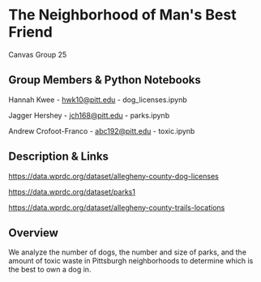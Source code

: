 # The Neighborhood of Man's Best Friend
Canvas Group 25

## Group Members & Python Notebooks
Hannah Kwee - hwk10@pitt.edu - dog_licenses.ipynb

Jagger Hershey - jch168@pitt.edu - parks.ipynb

Andrew Crofoot-Franco - abc192@pitt.edu - toxic.ipynb

## Description & Links
https://data.wprdc.org/dataset/allegheny-county-dog-licenses

https://data.wprdc.org/dataset/parks1

https://data.wprdc.org/dataset/allegheny-county-trails-locations

## Overview
We analyze the number of dogs, the number and size of parks, and the amount of toxic waste in Pittsburgh neighborhoods to determine which is the best to own a dog in.
